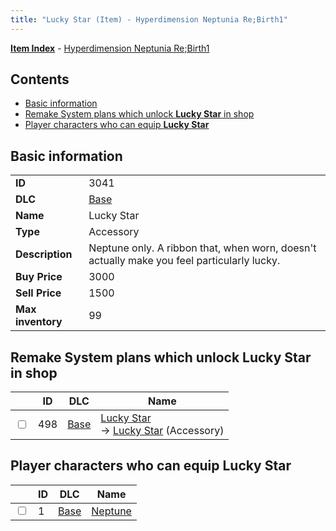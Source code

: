 ```yaml
---
title: "Lucky Star (Item) - Hyperdimension Neptunia Re;Birth1"
---
```


[**Item Index**](/neptunia/rb1/item/index.html) - [Hyperdimension Neptunia Re;Birth1](/neptunia/rb1)

## Contents

- [Basic information](#basic-information)
- [Remake System plans which unlock **Lucky Star** in shop](#remake-system-plans-which-unlock-lucky-star-in-shop)
- [Player characters who can equip **Lucky Star**](#player-characters-who-can-equip-lucky-star)

## Basic information

|   |   |
| -- | -- |
| **ID** | 3041 |
| **DLC** | [Base](/neptunia/rb1/dlc/1-base.html) |
| **Name** | Lucky Star |
| **Type** | Accessory |
| **Description** | Neptune only. A ribbon that, when worn, doesn't actually make you feel particularly lucky. |
| **Buy Price** | 3000 |
| **Sell Price** | 1500 |
| **Max inventory** | 99 |

## Remake System plans which unlock **Lucky Star** in shop

|    | ID | DLC | Name |
| -- | -- | --- | ---- |
| <input type="checkbox" id="rb1-remake-1-498" class="trackbox" /> | 498 | [Base](/neptunia/rb1/dlc/1-base.html) | [Lucky Star](/neptunia/rb1/remake/1-498-lucky-star.html)<br />→ [Lucky Star](/neptunia/rb1/item/1-3041-lucky-star.html) (Accessory) |

## Player characters who can equip **Lucky Star**

|    | ID | DLC | Name |
| -- | -- | --- | ---- |
| <input type="checkbox" id="rb1-player-1-1" class="trackbox" /> | 1 | [Base](/neptunia/rb1/dlc/1-base.html) | [Neptune](/neptunia/rb1/player/1-1-neptune.html) |